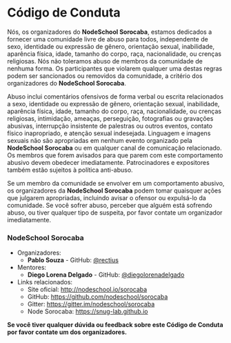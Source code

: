 # Código de Conduta

Nós, os organizadores do **NodeSchool Sorocaba**, estamos dedicados a fornecer uma comunidade livre de abuso para todos, independente de sexo, identidade ou expressão de gênero, orientação sexual, inabilidade, aparência física, idade, tamanho do corpo, raça, nacionalidade, ou crenças religiosas. Nós não toleramos abuso de membros da comunidade de nenhuma forma. Os participantes que violarem qualquer uma destas regras podem ser sancionados ou removidos da comunidade, a critério dos organizadores do **NodeSchool Sorocaba**.

Abuso inclui comentários ofensivos de forma verbal ou escrita relacionados a sexo, identidade ou expressão de gênero, orientação sexual, inabilidade, aparência física, idade, tamanho do corpo, raça, nacionalidade, ou crenças religiosas, intimidação, ameaças, perseguição, fotografias ou gravações abusivas, interrupção insistente de palestras ou outros eventos, contato físico inapropriado, e atenção sexual indesejada. Linguagem e imagens sexuais não são apropriadas em nenhum evento organizado pela **NodeSchool Sorocaba** ou em qualquer canal de comunicação relacionado. Os membros que forem avisados para que parem com este comportamento abusivo devem obedecer imediatamente. Patrocinadores e expositores também estão sujeitos à política anti-abuso.

Se um membro da comunidade se envolver em um comportamento abusivo, os organizadores da **NodeSchool Sorocaba** podem tomar quaisquer ações que julgarem apropriadas, incluindo avisar o ofensor ou expulsá-lo da comunidade. Se você sofrer abuso, perceber que alguém está sofrendo abuso, ou tiver qualquer tipo de suspeita, por favor contate um organizador imediatamente.

### **NodeSchool Sorocaba**

* Organizadores:
  * **Pablo Souza** - GitHub: [@rectius](https://github.com/rectius)
* Mentores:  
  * **Diego Lorena Delgado** - GitHub: [@diegolorenadelgado](https://github.com/diegolorenadelgado)
* Links relacionados:
  * Site oficial: http://nodeschool.io/sorocaba
  * GitHub: https://github.com/nodeschool/sorocaba
  * Gitter: https://gitter.im/nodeschool/sorocaba
  * Node Sorocaba: https://snug-lab.github.io

**Se você tiver qualquer dúvida ou feedback sobre este Código de Conduta por favor contate um dos organizadores.**
